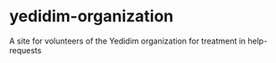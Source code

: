 # yedidim-organization
A site for volunteers of the Yedidim organization for treatment in help-requests 

